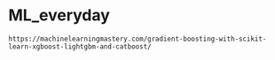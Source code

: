 # ML_everyday
```
https://machinelearningmastery.com/gradient-boosting-with-scikit-learn-xgboost-lightgbm-and-catboost/
```
